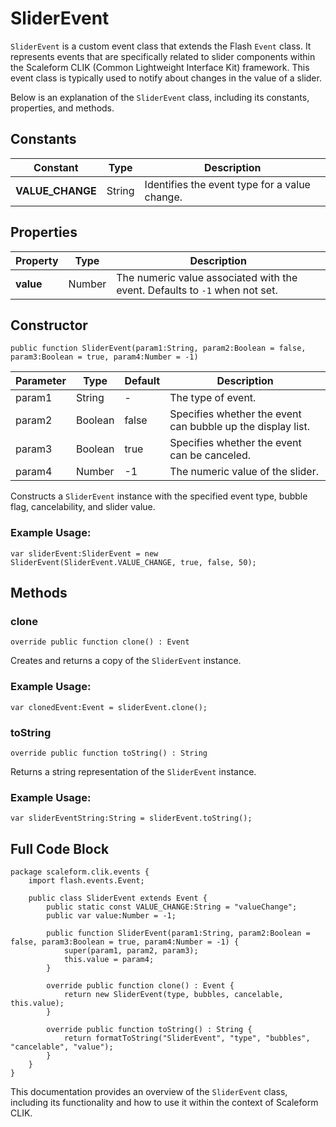 # SliderEvent
`SliderEvent` is a custom event class that extends the Flash `Event` class.
It represents events that are specifically related to slider components within the Scaleform CLIK (Common Lightweight Interface Kit) framework.
This event class is typically used to notify about changes in the value of a slider.

Below is an explanation of the `SliderEvent` class, including its constants, properties, and methods.

## Constants

| Constant          | Type    | Description                                       |
| ----------------- | ------- | ------------------------------------------------- |
| **VALUE_CHANGE**  | String  | Identifies the event type for a value change.     |

## Properties

| Property  | Type   | Description                                                                 |
| --------- | ------ | --------------------------------------------------------------------------- |
| **value** | Number | The numeric value associated with the event. Defaults to `-1` when not set. |

## Constructor

```as3
public function SliderEvent(param1:String, param2:Boolean = false, param3:Boolean = true, param4:Number = -1)
```

| Parameter | Type    | Default | Description                                                |
| --------- | ------- | ------- | ---------------------------------------------------------- |
| param1    | String  | -       | The type of event.                                         |
| param2    | Boolean | false   | Specifies whether the event can bubble up the display list. |
| param3    | Boolean | true    | Specifies whether the event can be canceled.               |
| param4    | Number  | -1      | The numeric value of the slider.                           |

Constructs a `SliderEvent` instance with the specified event type, bubble flag, cancelability, and slider value.

### Example Usage:

```as3
var sliderEvent:SliderEvent = new SliderEvent(SliderEvent.VALUE_CHANGE, true, false, 50);
```

## Methods

### clone

```as3
override public function clone() : Event
```

Creates and returns a copy of the `SliderEvent` instance.

### Example Usage:

```as3
var clonedEvent:Event = sliderEvent.clone();
```

### toString

```as3
override public function toString() : String
```

Returns a string representation of the `SliderEvent` instance.

### Example Usage:

```as3
var sliderEventString:String = sliderEvent.toString();
```

## Full Code Block

```as3
package scaleform.clik.events {
    import flash.events.Event;

    public class SliderEvent extends Event {
        public static const VALUE_CHANGE:String = "valueChange";
        public var value:Number = -1;

        public function SliderEvent(param1:String, param2:Boolean = false, param3:Boolean = true, param4:Number = -1) {
            super(param1, param2, param3);
            this.value = param4;
        }

        override public function clone() : Event {
            return new SliderEvent(type, bubbles, cancelable, this.value);
        }

        override public function toString() : String {
            return formatToString("SliderEvent", "type", "bubbles", "cancelable", "value");
        }
    }
}
```

This documentation provides an overview of the `SliderEvent` class, including its functionality and how to use it within the context of Scaleform CLIK.
